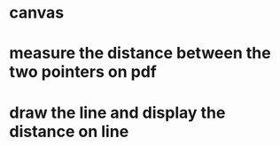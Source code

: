 # canvas
# measure the distance between the two pointers on pdf 
# draw the line and display the distance on line
